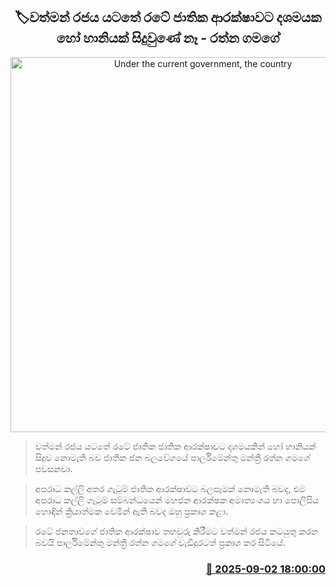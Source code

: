 <p align='center'><b><h2 align='center' title='Under the current government, the country's national security has not been harmed in the slightest - Ratna Gamage'>🏷වත්මන් රජය යටතේ රටේ ජාතික ආරක්ෂාවට දශමයක හෝ හානියක් සිදුවුණේ නෑ - රත්න ගමගේ</h2></b></p>
<p align='center'><img src='https://helakuru.sgp1.cdn.digitaloceanspaces.com/esana/images/lib/rathna-gamage.jpg' width='600' alt='Under the current government, the country's national security has not been harmed in the slightest - Ratna Gamage'></p>

> වත්මන් රජය යටතේ රටේ ජාතික ජාතික ආරක්ෂාවට දශමයකින් හෝ හානියක් සිදුව නොමැති බව ජාතික ජන බලවේග‍යේ පාර්ලිමේන්තු මන්ත්‍රී රත්න ගමගේ පවසනවා.

> අපරාධ කල්ලි අතර ගැටුම් ජාතික ආරක්ෂාවට බලපෑමක් නොමැති බවද, එම අපරාධ කල්ලි ගැටුම් සම්බන්ධයෙන් මහජන ආරක්ෂක අමාත්‍යංශය හා පොලිසිය හොඳින් ක්‍රියාත්මක වෙමින් ඇති බවද ඔහු ප්‍රකාශ කළා.

> රටේ ජනතාවගේ ජාතික ආරක්ෂාව තහවුරු කිරීමට වත්මන් රජය කටයුතු කරන බවයි පාර්ලිමේන්තු මන්ත්‍රී රත්න ගමගේ වැඩිදුරටත් ප්‍රකාශ කර සිටියේ.



<h3 align='right'><a href='https://www.helakuru.lk/esana/p/113282/'>📅 2025-09-02 18:00:00</a></h3>
